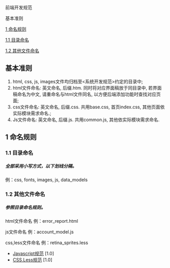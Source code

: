 前端开发规范

基本准则

[1 命名规则](#user-content-1-命名规则)

[1.1 目录命名](#user-content-11-目录命名)

[1.2 其他文件命名](#user-content-12-其他文件命名)

## 基本准则

1. html, css, js, images文件均归档至<系统开发规范>约定的目录中;
2. html文件命名: 英文命名, 后缀.htm. 同时将对应界面稿放于同目录中, 若界面稿命名为中文, 请重命名与html文件同名, 以方便后端添加功能时查找对应页面;
3. css文件命名: 英文命名, 后缀.css. 共用base.css, 首页index.css, 其他页面依实际模块需求命名.;
4. Js文件命名: 英文命名, 后缀.js. 共用common.js, 其他依实际模块需求命名.

## 1 命名规则
### 1.1 目录命名
##### 全部采用小写方式，以下划线分隔。
例：css, fonts, images, js, data_models


### 1.2 其他文件命名
##### 参照目录命名规则。
html文件命名 例：error_report.html

js文件命名 例：account_model.js

css,less文件命名 例：retina_sprites.less




- [Javascript规范](javascript-giude.md) <span class="std-rec">[1.0]</span>
- [CSS,Less规范](css-giude.md) <span class="std-rec">[1.0]</span>





























